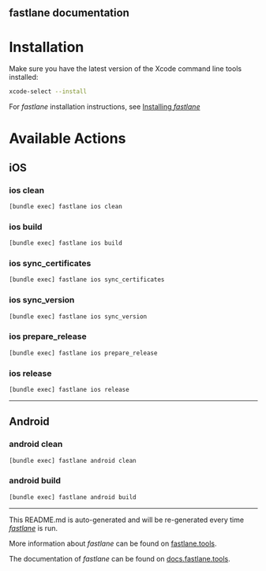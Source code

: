 fastlane documentation
----

# Installation

Make sure you have the latest version of the Xcode command line tools installed:

```sh
xcode-select --install
```

For _fastlane_ installation instructions, see [Installing _fastlane_](https://docs.fastlane.tools/#installing-fastlane)

# Available Actions

## iOS

### ios clean

```sh
[bundle exec] fastlane ios clean
```



### ios build

```sh
[bundle exec] fastlane ios build
```



### ios sync_certificates

```sh
[bundle exec] fastlane ios sync_certificates
```



### ios sync_version

```sh
[bundle exec] fastlane ios sync_version
```



### ios prepare_release

```sh
[bundle exec] fastlane ios prepare_release
```



### ios release

```sh
[bundle exec] fastlane ios release
```



----


## Android

### android clean

```sh
[bundle exec] fastlane android clean
```



### android build

```sh
[bundle exec] fastlane android build
```



----

This README.md is auto-generated and will be re-generated every time [_fastlane_](https://fastlane.tools) is run.

More information about _fastlane_ can be found on [fastlane.tools](https://fastlane.tools).

The documentation of _fastlane_ can be found on [docs.fastlane.tools](https://docs.fastlane.tools).
